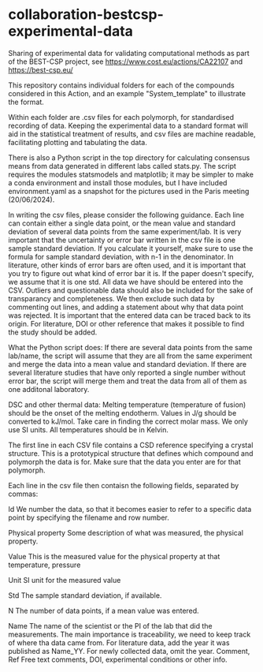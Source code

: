 # collaboration-bestcsp-experimental-data

Sharing of experimental data for validating computational methods as part of the BEST-CSP project, 
see <https://www.cost.eu/actions/CA22107> and <https://best-csp.eu/>

This repository contains individual folders for each of the compounds considered in this Action,
and an example "System_template" to illustrate the format.

Within each folder are .csv files for each polymorph, for standardised recording of data. 
Keeping the experimental data to a standard format will aid in the statistical treatment of results,
and csv files are machine readable, facilitating plotting and tabulating the data.

There is also a Python script in the top directory for calculating consensus means from data generated in different labs called stats.py.
The script requires the modules statsmodels and matplotlib; it may be simpler to make a conda environment and install those modules,
but I have included environment.yaml as a snapshot for the pictures used in the Paris meeting (20/06/2024).

In writing the csv files, please consider the following guidance.
Each line can contain either a single data point, or the mean value and standard deviation of several data points from the same experiment/lab.
It is very important that the uncertainty or error bar written in the csv file is one sample standard deviation.
If you calculate it yourself, make sure to use the formula for sample standard deviation, with n-1 in the denominator.
In literature, other kinds of error bars are often used, and it is important that you try to figure out what kind of error bar it is.
If the paper doesn't specify, we assume that it is one std.
All data we have should be entered into the CSV. Outliers and questionable data should also be included for the sake of transparancy and completeness.
We then exclude such data by commenting out lines, and adding a statement about why that data point was rejected.
It is important that the entered data can be traced back to its origin. For literature, DOI or other reference that makes it possible
to find the study should be added.

What the Python script does:
If there are several data points from the same lab/name, the script will assume that they
are all from the same experiment and merge the data into a mean value and standard deviation.
If there are several literature studies that have only reported a single number without error bar,
the script will merge them and treat the data from all of them as one additonal laboratory.

DSC and other thermal data:
Melting temperature (temperature of fusion) should be the onset of the melting endotherm.
Values in J/g should be converted to kJ/mol. Take care in finding the correct molar mass.
We only use SI units. All temperatures should be in Kelvin.  

The first line in each CSV file contains a CSD reference specifying a crystal structure.
This is a prototypical structure that defines which compound and polymorph the data is for.
Make sure that the data you enter are for that polymorph.

Each line in the csv file then contaisn the following fields, separated by commas:

Id
We number the data, so that it becomes easier to refer to a specific data point by specifying the filename and row number.

Physical property
Some description of what was measured, the physical property. 

Value
This is the measured value for the physical property at that temperature, pressure

Unit
SI unit for the measured value

Std
The sample standard deviation, if available.

N
The number of data points, if a mean value was entered.

Name
The name of the scientist or the PI of the lab that did the measurements.
The main importance is traceability, we need to keep track of where tha data came from.
For literature data, add the year it was published as Name_YY. For newly collected data, omit the year.
Comment, Ref
Free text comments, DOI, experimental conditions or other info.
